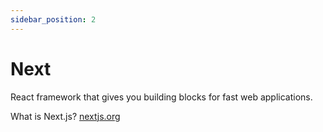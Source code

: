 ```yaml
---
sidebar_position: 2
---
```


# Next

React framework that gives you building blocks for fast web applications.

What is Next.js? [nextjs.org](https://nextjs.org/learn/foundations/about-nextjs/what-is-nextjs)
